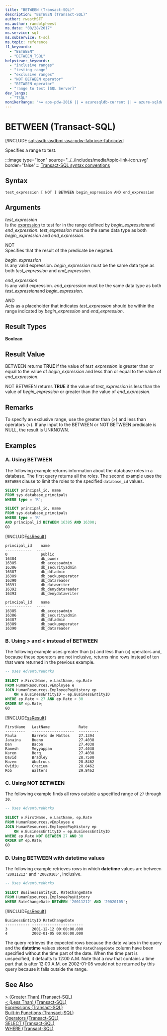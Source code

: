 ```yaml
---
title: "BETWEEN (Transact-SQL)"
description: "BETWEEN (Transact-SQL)"
author: rwestMSFT
ms.author: randolphwest
ms.date: "08/28/2017"
ms.service: sql
ms.subservice: t-sql
ms.topic: reference
f1_keywords:
  - "BETWEEN"
  - "BETWEEN_TSQL"
helpviewer_keywords:
  - "inclusive ranges"
  - "testing range"
  - "exclusive ranges"
  - "NOT BETWEEN operator"
  - "BETWEEN operator"
  - "range to test [SQL Server]"
dev_langs:
  - "TSQL"
monikerRange: ">= aps-pdw-2016 || = azuresqldb-current || = azure-sqldw-latest || >= sql-server-2016 || >= sql-server-linux-2017 || = azuresqldb-mi-current||=fabric"
---
```

# BETWEEN (Transact-SQL)
[!INCLUDE [sql-asdb-asdbmi-asa-pdw-fabricse-fabricdw](../../includes/applies-to-version/sql-asdb-asdbmi-asa-pdw-fabricse-fabricdw.md)]

  Specifies a range to test.  
  
 :::image type="icon" source="../../includes/media/topic-link-icon.svg" border="false"::: [Transact-SQL syntax conventions](../../t-sql/language-elements/transact-sql-syntax-conventions-transact-sql.md)  
  
## Syntax  
  
```syntaxsql
test_expression [ NOT ] BETWEEN begin_expression AND end_expression  
```  
  
## Arguments
 *test_expression*  
 Is the [expression](../../t-sql/language-elements/expressions-transact-sql.md) to test for in the range defined by *begin_expression*and *end_expression*. *test_expression* must be the same data type as both *begin_expression* and *end_expression*.  
  
 NOT  
 Specifies that the result of the predicate be negated.  
  
 *begin_expression*  
 Is any valid expression. *begin_expression* must be the same data type as both *test_expression* and *end_expression*.  
  
 *end_expression*  
 Is any valid expression. *end_expression* must be the same data type as both *test_expression*and *begin_expression*.  
  
 AND  
 Acts as a placeholder that indicates *test_expression* should be within the range indicated by *begin_expression* and *end_expression*.  
  
## Result Types  
 **Boolean**  
  
## Result Value  
 BETWEEN returns **TRUE** if the value of *test_expression* is greater than or equal to the value of *begin_expression* and less than or equal to the value of *end_expression*.  
  
 NOT BETWEEN returns **TRUE** if the value of *test_expression* is less than the value of *begin_expression* or greater than the value of *end_expression*.  
  
## Remarks  
 To specify an exclusive range, use the greater than (>) and less than operators (<). If any input to the BETWEEN or NOT BETWEEN predicate is NULL, the result is UNKNOWN.  
  
## Examples  
  
### A. Using BETWEEN  
 The following example returns information about the database roles in a database. The first query returns all the roles. The second example uses the `BETWEEN` clause to limit the roles to the specified `database_id` values.  
  
```sql  
SELECT principal_id, name 
FROM sys.database_principals
WHERE type = 'R';

SELECT principal_id, name 
FROM sys.database_principals
WHERE type = 'R'
AND principal_id BETWEEN 16385 AND 16390;
GO  
```  
  
 [!INCLUDE[ssResult](../../includes/ssresult-md.md)]   
```  
principal_id	name
------------  ---- 
0	            public
16384	        db_owner
16385	        db_accessadmin
16386	        db_securityadmin
16387	        db_ddladmin
16389	        db_backupoperator
16390	        db_datareader
16391	        db_datawriter
16392	        db_denydatareader
16393	        db_denydatawriter
```  
```  
principal_id	name
------------  ---- 
16385	        db_accessadmin
16386	        db_securityadmin
16387	        db_ddladmin
16389	        db_backupoperator
16390	        db_datareader
```  
  
### B. Using > and < instead of BETWEEN  
 The following example uses greater than (`>`) and less than (`<`) operators and, because these operators are not inclusive, returns nine rows instead of ten that were returned in the previous example.  
  
```sql  
-- Uses AdventureWorks  
  
SELECT e.FirstName, e.LastName, ep.Rate  
FROM HumanResources.vEmployee e   
JOIN HumanResources.EmployeePayHistory ep   
    ON e.BusinessEntityID = ep.BusinessEntityID  
WHERE ep.Rate > 27 AND ep.Rate < 30  
ORDER BY ep.Rate;  
GO  
```  
  
 [!INCLUDE[ssResult](../../includes/ssresult-md.md)]  
  
 ```  
 FirstName   LastName             Rate  
 ---------   -------------------  ---------  
 Paula       Barreto de Mattos    27.1394  
 Janaina     Bueno                27.4038  
 Dan         Bacon                27.4038  
 Ramesh      Meyyappan            27.4038  
 Karen       Berg                 27.4038  
 David       Bradley              28.7500  
 Hazem       Abolrous             28.8462  
 Ovidiu      Cracium              28.8462  
 Rob         Walters              29.8462  
 ```    
  
### C. Using NOT BETWEEN  
 The following example finds all rows outside a specified range of `27` through `30`.  
  
```sql  
-- Uses AdventureWorks  
  
SELECT e.FirstName, e.LastName, ep.Rate  
FROM HumanResources.vEmployee e   
JOIN HumanResources.EmployeePayHistory ep   
    ON e.BusinessEntityID = ep.BusinessEntityID  
WHERE ep.Rate NOT BETWEEN 27 AND 30  
ORDER BY ep.Rate;  
GO  
```  
  
### D. Using BETWEEN with datetime values  
 The following example retrieves rows in which **datetime** values are between `'20011212'` and `'20020105'`, inclusive.  
  
```sql  
-- Uses AdventureWorks  
  
SELECT BusinessEntityID, RateChangeDate  
FROM HumanResources.EmployeePayHistory  
WHERE RateChangeDate BETWEEN '20011212' AND '20020105';  
```  
  
 [!INCLUDE[ssResult](../../includes/ssresult-md.md)]  
  
 ```  
 BusinessEntityID RateChangeDate  
 ----------- -----------------------  
 3           2001-12-12 00:00:00.000  
 4           2002-01-05 00:00:00.000  
 ```  
 
 The query retrieves the expected rows because the date values in the query and the **datetime** values stored in the `RateChangeDate` column have been specified without the time part of the date. When the time part is unspecified, it defaults to 12:00 A.M. Note that a row that contains a time part that is after 12:00 A.M. on 2002-01-05 would not be returned by this query because it falls outside the range.  
  
  
## See Also  
 [&#62; &#40;Greater Than&#41; &#40;Transact-SQL&#41;](../../t-sql/language-elements/greater-than-transact-sql.md)   
 [&#60; &#40;Less Than&#41; &#40;Transact-SQL&#41;](../../t-sql/language-elements/less-than-transact-sql.md)   
 [Expressions &#40;Transact-SQL&#41;](../../t-sql/language-elements/expressions-transact-sql.md)   
 [Built-in Functions &#40;Transact-SQL&#41;](~/t-sql/functions/functions.md)   
 [Operators &#40;Transact-SQL&#41;](../../t-sql/language-elements/operators-transact-sql.md)   
 [SELECT &#40;Transact-SQL&#41;](../../t-sql/queries/select-transact-sql.md)   
 [WHERE &#40;Transact-SQL&#41;](../../t-sql/queries/where-transact-sql.md)  
  
  


